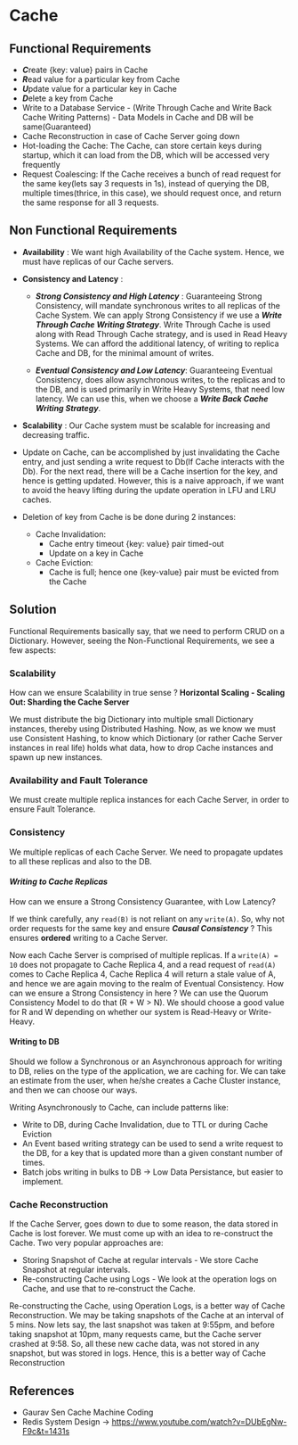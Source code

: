 # Cache

## Functional Requirements

* ***C***reate {key: value} pairs in Cache
* ***R***ead value for a particular key from Cache
* ***U***pdate value for a particular key in Cache
* ***D***elete a key from Cache
* Write to a Database Service - (Write Through Cache and Write Back Cache Writing Patterns) - Data Models in Cache and DB will be same(Guaranteed)
* Cache Reconstruction in case of Cache Server going down
* Hot-loading the Cache: The Cache, can store certain keys during startup, which it can load from the  DB, which will be accessed very frequently
* Request Coalescing: If the Cache receives a bunch of read request for the same key(lets say 3 requests in 1s), instead of querying the DB, multiple times(thrice, in this case), we should request once, and return the same response for all 3 requests.

## Non Functional Requirements

* **Availability** : We want high Availability of the Cache system. Hence, we must have replicas of our Cache servers.

* **Consistency and Latency** :
  * ***Strong Consistency and High Latency*** : Guaranteeing Strong Consistency, will mandate synchronous writes to all replicas of the Cache System. We can apply Strong Consistency if we use a ***Write Through Cache Writing Strategy***. Write Through Cache is used along with Read Through Cache strategy, and is used in Read Heavy Systems. We can afford the additional latency, of writing to replica Cache and DB, for the minimal amount of writes.

  * ***Eventual Consistency and Low Latency***: Guaranteeing Eventual Consistency, does allow asynchronous writes, to the replicas and to the DB, and is used primarily in Write Heavy Systems, that need low latency. We can use this, when we choose a ***Write Back Cache Writing Strategy***.

* **Scalability** : Our Cache system must be scalable for increasing and decreasing traffic.

* Update on Cache, can be accomplished by just invalidating the Cache entry, and just sending a write request to Db(If Cache interacts with the Db). For the next read, there will be a Cache insertion for the key, and hence is getting updated. However, this is a naive approach, if we want to avoid the heavy lifting during the update operation in LFU and LRU caches.

* Deletion of key from Cache is be done during 2 instances:
  * Cache Invalidation:
    * Cache entry timeout {key: value} pair timed-out
    * Update on a key in Cache
  * Cache Eviction:
    * Cache is full; hence one {key-value} pair must be evicted from the Cache

## Solution

Functional Requirements basically say, that we need to perform CRUD on a Dictionary. However, seeing the Non-Functional Requirements, we see a few aspects:

### Scalability

How can we ensure Scalability in true sense ? **Horizontal Scaling - Scaling Out: Sharding the Cache Server**

We must distribute the big Dictionary into multiple small Dictionary instances, thereby using Distributed Hashing. Now, as we know we must use Consistent Hashing, to know which Dictionary (or rather Cache Server instances in real life) holds what data, how to drop Cache instances and spawn up new instances.

### Availability and Fault Tolerance

We must create multiple replica instances for each Cache Server, in order to ensure Fault Tolerance.

### Consistency

We multiple replicas of each Cache Server. We need to propagate updates to all these replicas and also to the DB.

#### ***Writing to Cache Replicas***

How can we ensure a Strong Consistency Guarantee, with Low Latency?

If we think carefully, any `read(B)` is not reliant on any `write(A)`. So, why not order requests for the same key and ensure ***Causal Consistency*** ? This ensures **ordered** writing to a Cache Server.

Now each Cache Server is comprised of multiple replicas. If a `write(A) = 10` does not propagate to Cache Replica 4, and a read request of `read(A)` comes to Cache Replica 4, Cache Replica 4 will return a stale value of A, and hence we are again moving to the realm of Eventual Consistency. How can we ensure a Strong Consistency in here ? We can use the Quorum Consistency Model to do that (R + W > N). We should choose a good value for R and W depending on whether our system is Read-Heavy or Write-Heavy.

#### Writing to DB

Should we follow a Synchronous or an Asynchronous approach for writing to DB, relies on the type of the application, we are caching for. We can take an estimate from the user, when he/she creates a Cache Cluster instance, and then we can choose our ways.

Writing Asynchronously to Cache, can include patterns like:

* Write to DB, during Cache Invalidation, due to TTL or during Cache Eviction
* An Event based writing strategy can be used to send a write request to the DB, for a key that is updated more than a given constant number of times.
* Batch jobs writing in bulks to DB -> Low Data Persistance, but easier to implement.

### Cache Reconstruction

If the Cache Server, goes down to due to some reason, the data stored in Cache is lost forever.
We must come up with an idea to re-construct the Cache. Two very popular approaches are:

* Storing Snapshot of Cache at regular intervals - We store Cache Snapshot at regular intervals.
* Re-constructing Cache using Logs - We look at the operation logs on Cache, and use that to re-construct the Cache.

Re-constructing the Cache, using Operation Logs, is a better way of Cache Reconstruction. We may be taking snapshots of the Cache at an interval of 5 mins. Now lets say, the last snapshot was taken at 9:55pm, and before taking snapshot at 10pm, many requests came, but the Cache server crashed at 9:58. So, all these new cache data, was not stored in any snapshot, but was stored in logs. Hence, this is a better way of Cache Reconstruction

## References

* Gaurav Sen Cache Machine Coding
* Redis System Design -> https://www.youtube.com/watch?v=DUbEgNw-F9c&t=1431s
